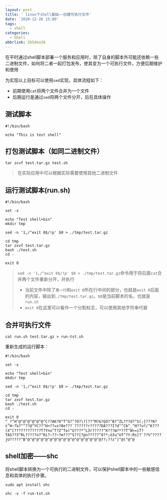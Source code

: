 ```yaml
---
layout: post
title: ' linux下shell基础——创建可执行文件'
date: '2020-12-26 15:00'
tags:
  - shell
categories:
  - Shell
abbrlink: 5b5dea38
---
```


在平时通过shell脚本部署一个服务和应用时，除了自身的脚本外可能还依赖一些二进制文件，如何将二者一起打包发布，使其变为一个可执行文件，方便后期维护和使用

为实现以上目标可以使用`sed`实现，具体流程如下：
- 前期使用`cat`将两个文件合并为一个文件
- 后期运行是通过`sed`将两个文件分开，后在具体操作

<!--more-->

## 测试脚本

``` shell
#!/bin/bash

echo "This is test shell"
```

## 打包测试脚本（如同二进制文件）

``` shell
tar zcvf test.tar.gz test.sh
```
> 在实际应用中可以根据实际需要使用其他二进制文件


## 运行测试脚本(run.sh)

``` shell
#!/bin/bash

set -x

echo "Test shell+bin"
mkdir tmp

sed -n '1,/^exit 0$/!p' $0 > ./tmp/test.tar.gz

cd tmp
tar zxvf test.tar.gz
bash ./test.sh
cd -

exit 0
```

> `sed -n '1,/^exit 0$/!p' $0 > ./tmp/test.tar.gz`命令用于将后面`cat`合并两个文件重新分开，并执行
> - 当前文件中除了`第一行`和`exit 0`所在行中间的部分，也就是`exit 0`后面的内容，输出到`./tmp/test.tar.gz`。`$0`是当前脚本的名，也就是`run.sh`
> - `exit 0`在这里可以看作一个分割标志，可以使用其他字符串代替

## 合并可执行文件

``` shell
cat run.sh test.tar.gz > run-tst.sh
```

重新生成的运行脚本：
``` shell
#!/bin/bash

set -x

echo "Test shell+bin"
mkdir tmp

sed -n '1,/^exit 0$/!p' $0 > ./tmp/test.tar.gz

cd tmp
tar zxvf test.tar.gz
bash ./test.sh
cd -

exit 0
^_?^H^@^@^@^@^@^@^C??AK?0^T^G?^?O?\?[??^M?&?GO?^B?^ZL???d?^S(;{???N?ɛ^H~?֯a?^^??@^YC??^H<??=x?8e???`??????r?????DȀ???I?d"^Cƅ^_^H??u?/^K???(X^[????????????T?Ynu^T?Z^Tә)^U???*^L3r?????^K???ϖ?*??T^W>=iT?
TAS??3^RL?????n?^Ri?~??~?m???^S??[?p֮n?????^O?*;o̕3u^Uf^?Y:Rs]?`??%^????jU?????^B^@^@^@^@^@^@^@^@^@^@^@^@^@^@^@^@^@??;??z^]^@(^@^@
```

## shell加密——shc

将shell脚本转换为一个可执行的二进制文件，可以保护shell脚本中的一些敏感信息和具体的执行步骤。

``` shell
sudo apt install shc
```

``` shell
shc -v -f run-tst.sh
```
